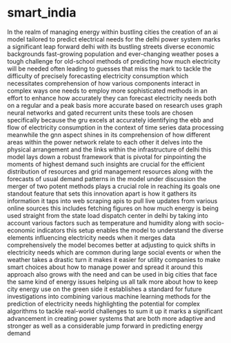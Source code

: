 # smart_india
In the realm of managing energy within bustling cities the creation of an ai model tailored to predict electrical needs for the delhi power system marks a significant leap forward delhi with its bustling streets diverse economic backgrounds fast-growing population and ever-changing weather poses a tough challenge for old-school methods of predicting how much electricity will be needed often leading to guesses that miss the mark to tackle the difficulty of precisely forecasting electricity consumption which necessitates comprehension of how various components interact in complex ways one needs to employ more sophisticated methods in an effort to enhance how accurately they can forecast electricity needs both on a regular and a peak basis more accurate based on research uses graph neural networks and gated recurrent units these tools are chosen specifically because the gru excels at accurately identifying the ebb and flow of electricity consumption in the context of time series data processing meanwhile the gnn aspect shines in its comprehension of how different areas within the power network relate to each other it delves into the physical arrangement and the links within the infrastructure of delhi this model lays down a robust framework that is pivotal for pinpointing the moments of highest demand such insights are crucial for the efficient distribution of resources and grid management resources along with the forecasts of usual demand patterns in the model under discussion the merger of two potent methods plays a crucial role in reaching its goals one standout feature that sets this innovation apart is how it gathers its information it taps into web scraping apis to pull live updates from various online sources this includes fetching figures on how much energy is being used straight from the state load dispatch center in delhi by taking into account various factors such as temperature and humidity along with socio-economic indicators this setup enables the model to understand the diverse elements influencing electricity needs when it merges data comprehensively the model becomes better at adjusting to quick shifts in electricity needs which are common during large social events or when the weather takes a drastic turn it makes it easier for utility companies to make smart choices about how to manage power and spread it around this approach also grows with the need and can be used in big cities that face the same kind of energy issues helping us all talk more about how to keep city energy use on the green side it establishes a standard for future investigations into combining various machine learning methods for the prediction of electricity needs highlighting the potential for complex algorithms to tackle real-world challenges to sum it up it marks a significant advancement in creating power systems that are both more adaptive and stronger as well as a considerable jump forward in predicting energy demand
